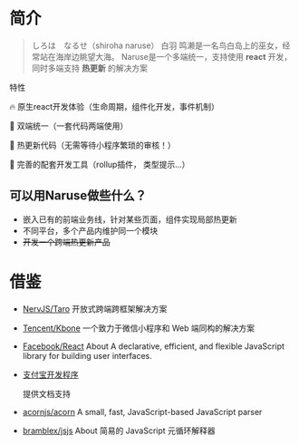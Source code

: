 # 简介

> しろは　なるせ（shiroha naruse） 白羽 鸣濑是一名鸟白岛上的巫女，经常站在海岸边眺望大海。
Naruse是一个多端统一，支持使用 **react** 开发，同时多端支持  **热更新**  的解决方案

特性

🔥   原生react开发体验（生命周期，组件化开发，事件机制）

🍰   双端统一（一套代码两端使用）

🚀   热更新代码（无需等待小程序繁琐的审核！）

🧱   完善的配套开发工具（rollup插件， 类型提示...）



## 可以用Naruse做些什么？

+ 嵌入已有的前端业务线，针对某些页面，组件实现局部热更新
+ 不同平台，多个产品内维护同一个模块
+ ~~开发一个跨端热更新产品~~



# 借鉴
+ [NervJS/Taro](https://github.com/NervJS/taro/tree/next/packages/taro-runtime)
  开放式跨端跨框架解决方案

+ [Tencent/Kbone](https://github.com/Tencent/kbone)
  一个致力于微信小程序和 Web 端同构的解决方案

+ [Facebook/React](https://github.com/facebook/react)
  About A declarative, efficient, and flexible JavaScript library for building user interfaces.

+ [支付宝开发程序](https://opendocs.alipay.com/mini/developer) 

  提供文档支持

+ [acornjs/acorn](https://github.com/acornjs/acorn)
  A small, fast, JavaScript-based JavaScript parser

+ [bramblex/jsjs](https://github.com/bramblex/jsjs)
  About 简易的 JavaScript 元循环解释器
